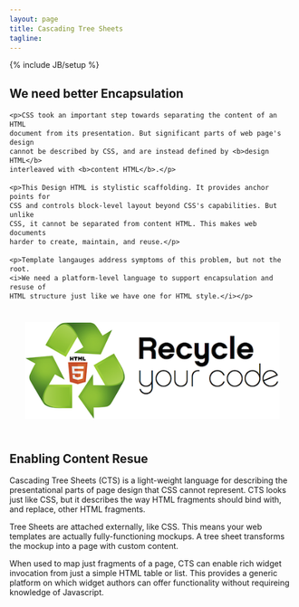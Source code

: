 ```yaml
---
layout: page
title: Cascading Tree Sheets
tagline:
---
```

{% include JB/setup %}


<div class="row">
  <div class="span9">
    <h2>We need better Encapsulation</h2>
  </div>
</div>

<div class="row">
  <div class="span9 threecolumn">
    
    <p>CSS took an important step towards separating the content of an HTML
    document from its presentation. But significant parts of web page's design
    cannot be described by CSS, and are instead defined by <b>design HTML</b>
    interleaved with <b>content HTML</b>.</p>

    <p>This Design HTML is stylistic scaffolding. It provides anchor points for
    CSS and controls block-level layout beyond CSS's capabilities. But unlike
    CSS, it cannot be separated from content HTML. This makes web documents
    harder to create, maintain, and reuse.</p>

    <p>Template langauges address symptoms of this problem, but not the root.
    <i>We need a platform-level language to support encapsulation and resuse of
    HTML structure just like we have one for HTML style.</i></p>
    
  </div>
</div>

<div class="row">
  <p align="center">
    <img src="/images/recycle.png" style="margin-top: 25px; margin-bottom: 25px; width: 450px;" />
  </p>
</div>

<div class="row">
  <div class="span9">
    <h2>Enabling Content Resue</h2>
  </div>
</div>

<div class="row">
  <div class="span9 threecolumn">
  <p>Cascading Tree Sheets (CTS) is a light-weight language for describing the
  presentational parts of page design that CSS cannot represent. CTS looks just
  like CSS, but it describes the way HTML fragments should bind with, and
  replace, other HTML fragments.</p>

  <p>Tree Sheets are attached externally, like CSS. This means your web
  templates are actually fully-functioning mockups. A tree sheet transforms the
  mockup into a page with custom content.</p>

  <p>When used to map just fragments of a page, CTS can enable rich widget
  invocation from just a simple HTML table or list. This provides a generic
  platform on which widget authors can offer functionality without requireing
  knowledge of Javascript.</p>
</div>
</div>

<script>
$(function() {
  SelectPage("PageHome");
});
</script>
